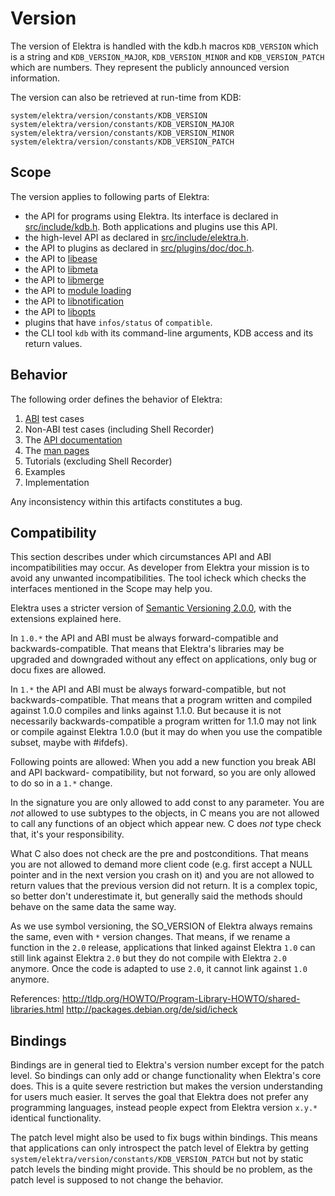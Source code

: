 # Version

The version of Elektra is handled with the kdb.h macros
`KDB_VERSION` which is a string and `KDB_VERSION_MAJOR`,
`KDB_VERSION_MINOR` and `KDB_VERSION_PATCH` which are
numbers. They represent the publicly announced version
information.

The version can also be retrieved at run-time from KDB:

```
system/elektra/version/constants/KDB_VERSION
system/elektra/version/constants/KDB_VERSION_MAJOR
system/elektra/version/constants/KDB_VERSION_MINOR
system/elektra/version/constants/KDB_VERSION_PATCH
```

## Scope

The version applies to following parts of Elektra:

- the API for programs using Elektra. Its interface
  is declared in [src/include/kdb.h](/src/include/kdb.h.in).
  Both applications and plugins use this API.
- the high-level API as declared in
  [src/include/elektra.h](src/include/elektra.h).
- the API to plugins as declared in
  [src/plugins/doc/doc.h](/src/plugins/doc/doc.h).
- the API to [libease](/src/include/kdbease.h)
- the API to [libmeta](/src/include/kdbmeta.h)
- the API to [libmerge](/src/include/kdbmerge.h)
- the API to [module loading](/src/include/kdbmodule.h)
- the API to [libnotification](/src/include/kdbnotification.h)
- the API to [libopts](/src/include/kdbopts.h)
- plugins that have `infos/status` of `compatible`.
- the CLI tool `kdb` with its command-line
  arguments, KDB access and its return values.

## Behavior

The following order defines the behavior of Elektra:

1. [ABI](/tests/abi) test cases
2. Non-ABI test cases (including Shell Recorder)
3. The [API documentation](https://doc.libelektra.org/api/latest/html/)
4. The [man pages](/doc/help)
5. Tutorials (excluding Shell Recorder)
6. Examples
7. Implementation

Any inconsistency within this artifacts constitutes a bug.

## Compatibility

This section describes under which circumstances API
and ABI incompatibilities may occur. As developer from
Elektra your mission is to avoid any unwanted
incompatibilities.
The tool icheck which checks the interfaces mentioned
in the Scope may help you.

Elektra uses a stricter version of
[Semantic Versioning 2.0.0](https://semver.org/),
with the extensions explained here.

In `1.0.*` the API and ABI must be always forward-compatible
and backwards-compatible.
That means that Elektra's libraries may be upgraded and downgraded
without any effect on applications, only bug or docu fixes
are allowed.

In `1.*` the API and ABI must be always forward-compatible,
but not backwards-compatible.
That means that a program written and compiled against 1.0.0
compiles and links against 1.1.0. But because it is
not necessarily backwards-compatible a program written
for 1.1.0 may not link or compile against Elektra 1.0.0
(but it may do when you use the compatible subset, maybe
with #ifdefs).

Following points are allowed:
When you add a new function you break ABI and API backward-
compatibility, but not forward, so you are only allowed to
do so in a `1.*` change.

In the signature you are only allowed to add const to
any parameter. You are _not_ allowed to use subtypes to
the objects, in C means you are not allowed to call any
functions of an object which appear new. C does _not_
type check that, it's your responsibility.

What C also does not check are the pre and postconditions.
That means you are not allowed to demand more client code
(e.g. first accept a NULL pointer and in the next version
you crash on it) and you are not allowed to return
values that the previous version did not return. It is
a complex topic, so better don't underestimate it, but
generally said the methods should behave on the same data
the same way.

As we use symbol versioning, the SO_VERSION of Elektra
always remains the same, even with `*` version changes.
That means, if we rename a function in the `2.0` release,
applications that linked against Elektra `1.0` can still
link against Elektra `2.0` but they do not compile with
Elektra `2.0` anymore.
Once the code is adapted to use `2.0`, it cannot
link against `1.0` anymore.

References:
http://tldp.org/HOWTO/Program-Library-HOWTO/shared-libraries.html
http://packages.debian.org/de/sid/icheck

## Bindings

Bindings are in general tied to Elektra's version number except
for the patch level. So bindings can only add or change
functionality when Elektra's core does.
This is a quite severe restriction but makes the version
understanding for users much easier. It serves the goal
that Elektra does not prefer any programming languages,
instead people expect from Elektra version `x.y.*`
identical functionality.

The patch level might also be used to fix bugs within bindings.
This means that applications can only introspect the patch
level of Elektra by getting `system/elektra/version/constants/KDB_VERSION_PATCH`
but not by static patch levels the binding might provide.
This should be no problem, as the patch level is supposed
to not change the behavior.
